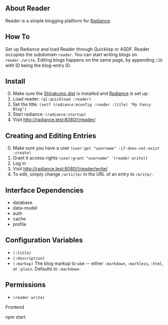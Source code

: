 About Reader
------------
Reader is a simple blogging platform for [Radiance](https://github.com/Shinmera/Radiance).

How To
------
Set up Radiance and load Reader through Quicklisp or ASDF. Reader occupies the subdomain `reader`. You can start writing blogs on `reader./write`. Editing blogs happens on the same page, by appending `/ID` with ID being the blog-entry ID.

Install
-------
0. Make sure the [Shirakumo dist](https://github.com/Shirakumo/dist) is installed and [Radiance](https://github.com/Shinmera/Radiance) is set up.
1. Load reader: `(ql:quickload :reader)`
2. Set the title: `(setf (radiance:mconfig :reader :title) "My Fancy Blog")`
3. Start radiance: `(radiance:startup)`
4. Visit <http://radiance.test:8080/!/reader/>

Creating and Editing Entries
----------------
0. Make sure you have a user `(user:get "username" :if-does-not-exist :create)`
1. Grant it access rights `(user:grant "username" '(reader write))`
2. Log in
3. Visit <http://radiance.test:8080/!/reader/write/>
4. To edit, simply change `/article/` in the URL of an entry to `/write/`.

Interface Dependencies
----------------------
* database
* data-model
* auth
* cache
* profile

Configuration Variables
-----------------------
* `(:title)`
* `(:description)`
* `(:markup)` The blog markup to use -- either `:markdown`, `:markless`, `:html`, or `:plain`. Defaults to `:markdown`.

Permissions
-----------
* `(reader write)`

Frontend

npm start
